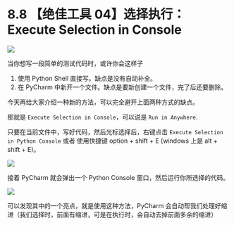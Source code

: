 # 8.8 【绝佳工具 04】选择执行：Execute Selection in Console

![](http://image.iswbm.com/20200804124133.png)

当你想写一段简单的测试代码时，或许你会这样子

1. 使用 Python Shell 直接写。缺点是没有自动补全。
2. 在 PyCharm 中新开一个文件。缺点是要新创建一个文件，完了后还要删除。

今天再给大家介绍一种新的方法，可以完全避开上面两种方式的缺点。

那就是 `Execute Selection in Console`，可以说是 `Run in Anywhere`.

只要在当前文件中，写好代码，然后光标选择后，右键点击 `Execute Selection in Python Console` 或者 使用快捷键 option + shift + E (windows 上是 alt + shift + E)。

![](http://image.iswbm.com/20200825083349.png)

接着 PyCharm 就会弹出一个 Python Console 窗口，然后运行你所选择的代码。

![](http://image.iswbm.com/20200825083632.png)

可以发现其中的一个亮点，就是使用这种方法，PyCharm 会自动帮我们处理好缩进（我们选择时，前面有缩进，可是在执行时，会自动去掉前面多余的缩进）



